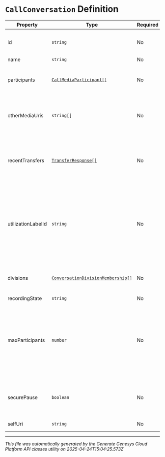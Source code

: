 # `CallConversation` Definition

| Property | Type | Required | Description |
|----------|------|----------|-------------|
| id | `string` | No | The globally unique identifier for the object. |
| name | `string` | No |  |
| participants | [`CallMediaParticipant[]`](callmediaparticipant-definition.md) | No | The list of participants involved in the conversation. |
| otherMediaUris | `string[]` | No | The list of other media channels involved in the conversation. |
| recentTransfers | [`TransferResponse[]`](transferresponse-definition.md) | No | The list of the most recent 20 transfer commands applied to this conversation. |
| utilizationLabelId | `string` | No | An optional label that categorizes the conversation.  Max-utilization settings can be configured at a per-label level |
| divisions | [`ConversationDivisionMembership[]`](conversationdivisionmembership-definition.md) | No | Identifiers of divisions associated with this conversation. |
| recordingState | `string` | No |  |
| maxParticipants | `number` | No | If this is a conference conversation, then this field indicates the maximum number of participants allowed to participant in the conference. |
| securePause | `boolean` | No | True when the recording of this conversation is in secure pause status. |
| selfUri | `string` | No | The URI for this object |

---

*This file was automatically generated by the Generate Genesys Cloud Platform API classes utility on 2025-04-24T15:04:25.573Z*